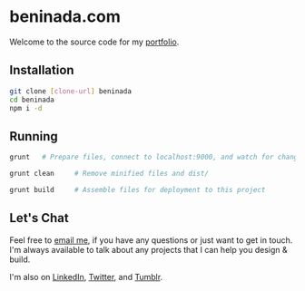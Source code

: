 beninada.com
==========
Welcome to the source code for my [portfolio](http://beninada.com).

Installation
---------

```sh
git clone [clone-url] beninada
cd beninada
npm i -d
```

Running
-------
```sh
grunt   # Prepare files, connect to localhost:9000, and watch for changes
```

```sh
grunt clean     # Remove minified files and dist/
```

```sh
grunt build     # Assemble files for deployment to this project
```

Let's Chat
--------
Feel free to [email me](mailto:benjamin.inada@gmail.com), if you have any questions or just want to get in touch. I'm always available to talk about any projects that I can help you design & build.

I'm also on [LinkedIn](https://www.linkedin.com/in/beninada), [Twitter](https://twitter.com/beninada), and [Tumblr](http://benthegreat.tumblr.com).